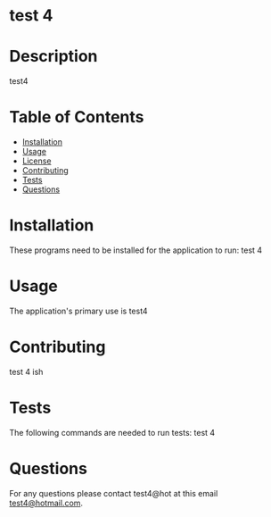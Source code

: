 
  
  # test 4
  
  # Description  
  test4

  # Table of Contents
  * [Installation](#installation)
  * [Usage](#usage)
  * [License](#license)
  * [Contributing](#contributing)
  * [Tests](#tests)
  * [Questions](#questions)

  # Installation
  These programs need to be installed for the application to run: 
  test 4

  # Usage
  The application's primary use is 
  test4

  # Contributing  
  test 4 ish

  # Tests
  The following commands are needed to run tests: 
  test 4

  # Questions
  For any questions please contact test4@hot at this email test4@hotmail.com.

